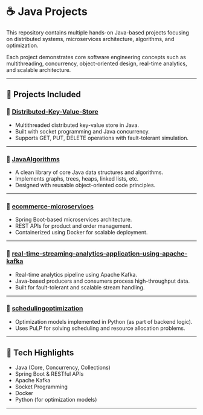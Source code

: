 # ☕ Java Projects

This repository contains multiple hands-on Java-based projects focusing on distributed systems, microservices architecture, algorithms, and optimization.

Each project demonstrates core software engineering concepts such as multithreading, concurrency, object-oriented design, real-time analytics, and scalable architecture.

---

## 📁 Projects Included

### 🔹 [Distributed-Key-Value-Store](https://github.com/vinaybudideti/JavaProjects/tree/main#:~:text=12%20Commits-,Distributed%2DKey%2DValue%2DStore,-first%20commit)
- Multithreaded distributed key-value store in Java.
- Built with socket programming and Java concurrency.
- Supports GET, PUT, DELETE operations with fault-tolerant simulation.

---

### 🔹 [JavaAlgorithms](https://github.com/vinaybudideti/JavaProjects/tree/main/JavaAlgorithms)
- A clean library of core Java data structures and algorithms.
- Implements graphs, trees, heaps, linked lists, etc.
- Designed with reusable object-oriented code principles.

---

### 🔹 [ecommerce-microservices](https://github.com/vinaybudideti/JavaProjects/tree/main/ecommerce_microservices)
- Spring Boot-based microservices architecture.
- REST APIs for product and order management.
- Containerized using Docker for scalable deployment.

---

### 🔹 [real-time-streaming-analytics-application-using-apache-kafka](https://github.com/vinaybudideti/JavaProjects/tree/main/realtime-streaming-analytics-application)
- Real-time analytics pipeline using Apache Kafka.
- Java-based producers and consumers process high-throughput data.
- Built for fault-tolerant and scalable stream handling.

---

### 🔹 [schedulingoptimization](https://github.com/vinaybudideti/JavaProjects/tree/main/schedulingoptimization)
- Optimization models implemented in Python (as part of backend logic).
- Uses PuLP for solving scheduling and resource allocation problems.

---

## 🚀 Tech Highlights

- Java (Core, Concurrency, Collections)
- Spring Boot & RESTful APIs
- Apache Kafka
- Socket Programming
- Docker
- Python (for optimization models)

---


